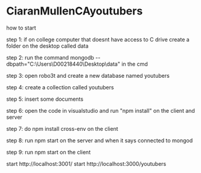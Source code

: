 # CiaranMullenCAyoutubers

how to start

step 1: if on college computer that doesnt have access to C drive create a folder on the desktop called data 




step 2: run the command mongodb --dbpath="C:\Users\D00218440\Desktop\data" in the cmd



step 3: open robo3t and create a new database named youtubers 


step 4: create a collection called youtubers


step 5: insert some documents 


step 6: open the code in visualstudio and run "npm install" on the client and server


step 7: do npm install cross-env on the client

step 8: run npm start on the server and when it says connected to mongod

step 9: run npm start on the client

start http://localhost:3001/
start http://localhost:3000/youtubers
